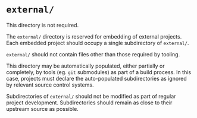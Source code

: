 # `external/`
This directory is not required.

The `external/` directory is reserved for embedding of external projects. Each
embedded project should occupy a single subdirectory of `external/`.

`external/` should not contain files other than those required by tooling.

This directory may be automatically populated, either partially or completely,
by tools (eg. `git` submodules) as part of a build process. In this case,
projects must declare the auto-populated subdirectories as ignored by relevant
source control systems.

Subdirectories of `external/` should not be modified as part of regular project
development. Subdirectories should remain as close to their upstream source as
possible.